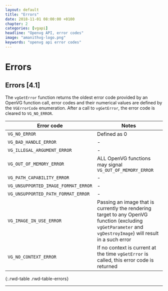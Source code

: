 ```yaml
---
layout: default
title: "Errors"
date: 2018-11-01 08:00:00 +0100
chapter: 2
categories: [vgapi]
headline: "Openvg API, error codes"
image: "amanithvg-logo.png"
keywords: "openvg api error codes"
---
```


# Errors

## Errors [4.1]

The `vgGetError` function returns the oldest error code provided by an OpenVG function call, error codes and their numerical values are defined by the `VGErrorCode` enumeration.
After a call to `vgGetError`, the error code is cleared to `VG_NO_ERROR`.

| Error code | Notes |
| ---------- | ----- |
| `VG_NO_ERROR` | Defined as 0 |
| `VG_BAD_HANDLE_ERROR` | - |
| `VG_ILLEGAL_ARGUMENT_ERROR` | - |
| `VG_OUT_OF_MEMORY_ERROR` | ALL OpenVG functions may signal `VG_OUT_OF_MEMORY_ERROR` |
| `VG_PATH_CAPABILITY_ERROR` | - |
| `VG_UNSUPPORTED_IMAGE_FORMAT_ERROR` | - |
| `VG_UNSUPPORTED_PATH_FORMAT_ERROR` | - |
| `VG_IMAGE_IN_USE_ERROR` | Passing an image that is currently the rendering target to any OpenVG function (excluding `vgGetParameter` and `vgDestroyImage`) will result in a such error |
| `VG_NO_CONTEXT_ERROR` | If no context is current at the time `vgGetError` is called, this error code is returned |
{:.rwd-table .rwd-table-errors}

---
